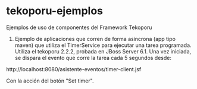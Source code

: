 tekoporu-ejemplos
=================

Ejemplos de uso de componentes del Framework Tekoporu

1) Ejemplo de aplicaciones que corren de forma asíncrona (app tipo maven) que utiliza el TimerService para ejecutar una tarea programada. Utiliza el tekoporu 2.2.2, probada en JBoss Server 6.1. Una vez iniciada, se dispara el evento que corre la tarea cada 5 segundos desde:

http://localhost:8080/asistente-eventos/timer-client.jsf

Con la acción del botón "Set timer".
